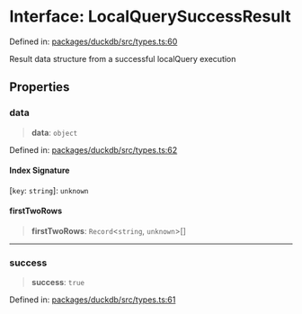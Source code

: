 # Interface: LocalQuerySuccessResult

Defined in: [packages/duckdb/src/types.ts:60](https://github.com/GeoDaCenter/openassistant/blob/ae6e39c15b60e7a98a21d90a5bbeff5dc44c1295/packages/duckdb/src/types.ts#L60)

Result data structure from a successful localQuery execution

## Properties

### data

> **data**: `object`

Defined in: [packages/duckdb/src/types.ts:62](https://github.com/GeoDaCenter/openassistant/blob/ae6e39c15b60e7a98a21d90a5bbeff5dc44c1295/packages/duckdb/src/types.ts#L62)

#### Index Signature

\[`key`: `string`\]: `unknown`

#### firstTwoRows

> **firstTwoRows**: `Record`\<`string`, `unknown`\>[]

***

### success

> **success**: `true`

Defined in: [packages/duckdb/src/types.ts:61](https://github.com/GeoDaCenter/openassistant/blob/ae6e39c15b60e7a98a21d90a5bbeff5dc44c1295/packages/duckdb/src/types.ts#L61)
